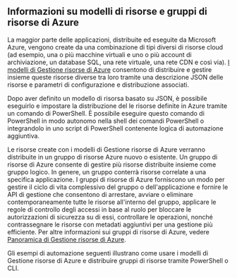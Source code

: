 ## Informazioni su modelli di risorse e gruppi di risorse di Azure

La maggior parte delle applicazioni, distribuite ed eseguite da Microsoft Azure, vengono create da una combinazione di tipi diversi di risorse cloud (ad esempio, una o più macchine virtuali e uno o più account di archiviazione, un database SQL, una rete virtuale, una rete CDN e così via). [I modelli di Gestione risorse di Azure](../resource-group-authoring-templates.md) consentono di distribuire e gestire insieme queste risorse diverse tra loro tramite una descrizione JSON delle risorse e parametri di configurazione e distribuzione associati.

Dopo aver definito un modello di risorsa basato su JSON, è possibile eseguirlo e impostare la distribuzione del le risorse definite in Azure tramite un comando di PowerShell. È possibile eseguire questo comando di PowerShell in modo autonomo nella shell dei comandi PowerShell o integrandolo in uno script di PowerShell contenente logica di automazione aggiuntiva.

Le risorse create con i modelli di Gestione risorse di Azure verranno distribuite in un gruppo di risorse Azure nuovo o esistente. Un gruppo di risorse di Azure consente di gestire più risorse distribuite insieme come gruppo logico. In genere, un gruppo conterrà risorse correlate a una specifica applicazione. I gruppi di risorse di Azure forniscono un modo per gestire il ciclo di vita complessivo del gruppo o dell'applicazione e fornire le API di gestione che consentono di arrestare, avviare o eliminare contemporaneamente tutte le risorse all'interno del gruppo, applicare le regole di controllo degli accessi in base al ruolo per bloccare le autorizzazioni di sicurezza su di essi, controllare le operazioni, nonché contrassegnare le risorse con metadati aggiuntivi per una gestione più efficiente. Per altre informazioni sui gruppi di risorse di Azure, vedere [Panoramica di Gestione risorse di Azure](https://azure.microsoft.com/documentation/articles/resource-group-overview/).

Gli esempi di automazione seguenti illustrano come usare i modelli di Gestione risorse di Azure e distribuire gruppi di risorse tramite PowerShell o CLI.

<!---HONumber=August15_HO9-->
